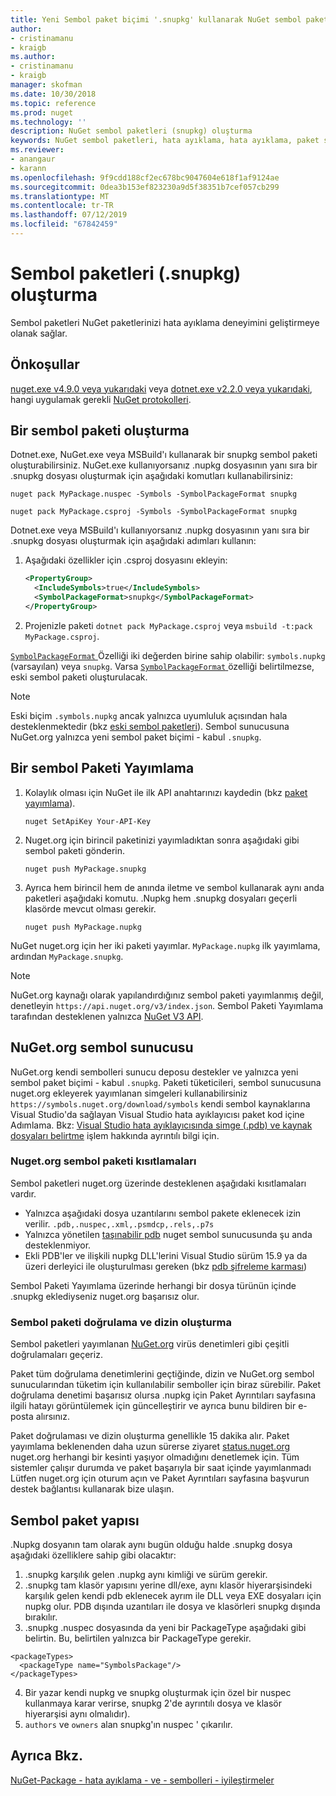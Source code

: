 ```yaml
---
title: Yeni Sembol paket biçimi '.snupkg' kullanarak NuGet sembol paketleri yayımlama | Microsoft Docs
author:
- cristinamanu
- kraigb
ms.author:
- cristinamanu
- kraigb
manager: skofman
ms.date: 10/30/2018
ms.topic: reference
ms.prod: nuget
ms.technology: ''
description: NuGet sembol paketleri (snupkg) oluşturma
keywords: NuGet sembol paketleri, hata ayıklama, hata ayıklama, paket sembolleri sembol paketi kuralları NuGet destekleyen NuGet paketi
ms.reviewer:
- anangaur
- karann
ms.openlocfilehash: 9f9cdd188cf2ec678bc9047604e618f1af9124ae
ms.sourcegitcommit: 0dea3b153ef823230a9d5f38351b7cef057cb299
ms.translationtype: MT
ms.contentlocale: tr-TR
ms.lasthandoff: 07/12/2019
ms.locfileid: "67842459"
---
```

# <a name="creating-symbol-packages-snupkg"></a>Sembol paketleri (.snupkg) oluşturma

Sembol paketleri NuGet paketlerinizi hata ayıklama deneyimini geliştirmeye olanak sağlar.

## <a name="prerequisites"></a>Önkoşullar

[nuget.exe v4.9.0 veya yukarıdaki](https://www.nuget.org/downloads) veya [dotnet.exe v2.2.0 veya yukarıdaki](https://www.microsoft.com/net/download/dotnet-core/2.2), hangi uygulamak gerekli [NuGet protokolleri](../api/nuget-protocols.md).

## <a name="creating-a-symbol-package"></a>Bir sembol paketi oluşturma

Dotnet.exe, NuGet.exe veya MSBuild'ı kullanarak bir snupkg sembol paketi oluşturabilirsiniz. NuGet.exe kullanıyorsanız .nupkg dosyasının yanı sıra bir .snupkg dosyası oluşturmak için aşağıdaki komutları kullanabilirsiniz:

```
nuget pack MyPackage.nuspec -Symbols -SymbolPackageFormat snupkg

nuget pack MyPackage.csproj -Symbols -SymbolPackageFormat snupkg
```

Dotnet.exe veya MSBuild'ı kullanıyorsanız .nupkg dosyasının yanı sıra bir .snupkg dosyası oluşturmak için aşağıdaki adımları kullanın:

1. Aşağıdaki özellikler için .csproj dosyasını ekleyin:

    ```xml
    <PropertyGroup>
      <IncludeSymbols>true</IncludeSymbols>
      <SymbolPackageFormat>snupkg</SymbolPackageFormat>
    </PropertyGroup>
    ```

1. Projenizle paketi `dotnet pack MyPackage.csproj` veya `msbuild -t:pack MyPackage.csproj`.

[ `SymbolPackageFormat` ](/dotnet/core/tools/csproj#symbolpackageformat) Özelliği iki değerden birine sahip olabilir: `symbols.nupkg` (varsayılan) veya `snupkg`. Varsa [ `SymbolPackageFormat` ](/dotnet/core/tools/csproj#symbolpackageformat) özelliği belirtilmezse, eski sembol paketi oluşturulacak.

> [!Note]
> Eski biçim `.symbols.nupkg` ancak yalnızca uyumluluk açısından hala desteklenmektedir (bkz [eski sembol paketleri](Symbol-Packages.md)). Sembol sunucusuna NuGet.org yalnızca yeni sembol paket biçimi - kabul `.snupkg`.

## <a name="publishing-a-symbol-package"></a>Bir sembol Paketi Yayımlama

1. Kolaylık olması için NuGet ile ilk API anahtarınızı kaydedin (bkz [paket yayımlama](../nuget-org/publish-a-package.md)).

    ```cli
    nuget SetApiKey Your-API-Key
    ```

1. Nuget.org için birincil paketinizi yayımladıktan sonra aşağıdaki gibi sembol paketi gönderin.

    ```cli
    nuget push MyPackage.snupkg
    ```

1. Ayrıca hem birincil hem de anında iletme ve sembol kullanarak aynı anda paketleri aşağıdaki komutu. .Nupkg hem .snupkg dosyaları geçerli klasörde mevcut olması gerekir.

    ```cli
    nuget push MyPackage.nupkg
    ```

NuGet nuget.org için her iki paketi yayımlar. `MyPackage.nupkg` ilk yayımlama, ardından `MyPackage.snupkg`.

> [!Note]
> NuGet.org kaynağı olarak yapılandırdığınız sembol paketi yayımlanmış değil, denetleyin `https://api.nuget.org/v3/index.json`. Sembol Paketi Yayımlama tarafından desteklenen yalnızca [NuGet V3 API](../api/overview.md#versioning).

## <a name="nugetorg-symbol-server"></a>NuGet.org sembol sunucusu

NuGet.org kendi sembolleri sunucu deposu destekler ve yalnızca yeni sembol paket biçimi - kabul `.snupkg`. Paketi tüketicileri, sembol sunucusuna nuget.org ekleyerek yayımlanan simgeleri kullanabilirsiniz `https://symbols.nuget.org/download/symbols` kendi sembol kaynaklarına Visual Studio'da sağlayan Visual Studio hata ayıklayıcısı paket kod içine Adımlama. Bkz: [Visual Studio hata ayıklayıcısında simge (.pdb) ve kaynak dosyaları belirtme](https://docs.microsoft.com/en-us/visualstudio/debugger/specify-symbol-dot-pdb-and-source-files-in-the-visual-studio-debugger?view=vs-2017) işlem hakkında ayrıntılı bilgi için.

### <a name="nugetorg-symbol-package-constraints"></a>Nuget.org sembol paketi kısıtlamaları

Sembol paketleri nuget.org üzerinde desteklenen aşağıdaki kısıtlamaları vardır.

- Yalnızca aşağıdaki dosya uzantılarını sembol pakete eklenecek izin verilir. ```.pdb,.nuspec,.xml,.psmdcp,.rels,.p7s```
- Yalnızca yönetilen [taşınabilir pdb](https://github.com/dotnet/corefx/blob/master/src/System.Reflection.Metadata/specs/PortablePdb-Metadata.md) nuget sembol sunucusunda şu anda desteklenmiyor.
- Ekli PDB'ler ve ilişkili nupkg DLL'lerini Visual Studio sürüm 15.9 ya da üzeri derleyici ile oluşturulması gereken (bkz [pdb şifreleme karması](https://github.com/dotnet/roslyn/issues/24429))

Sembol Paketi Yayımlama üzerinde herhangi bir dosya türünün içinde .snupkg eklediyseniz nuget.org başarısız olur.

### <a name="symbol-package-validation-and-indexing"></a>Sembol paketi doğrulama ve dizin oluşturma

Sembol paketleri yayımlanan [NuGet.org](https://www.nuget.org/) virüs denetimleri gibi çeşitli doğrulamaları geçeriz.

Paket tüm doğrulama denetimlerini geçtiğinde, dizin ve NuGet.org sembol sunucularından tüketim için kullanılabilir semboller için biraz sürebilir. Paket doğrulama denetimi başarısız olursa .nupkg için Paket Ayrıntıları sayfasına ilgili hatayı görüntülemek için güncelleştirir ve ayrıca bunu bildiren bir e-posta alırsınız.

Paket doğrulaması ve dizin oluşturma genellikle 15 dakika alır. Paket yayımlama beklenenden daha uzun sürerse ziyaret [status.nuget.org](https://status.nuget.org/) nuget.org herhangi bir kesinti yaşıyor olmadığını denetlemek için. Tüm sistemler çalışır durumda ve paket başarıyla bir saat içinde yayımlanmadı Lütfen nuget.org için oturum açın ve Paket Ayrıntıları sayfasına başvurun destek bağlantısı kullanarak bize ulaşın.

## <a name="symbol-package-structure"></a>Sembol paket yapısı

.Nupkg dosyanın tam olarak aynı bugün olduğu halde .snupkg dosya aşağıdaki özelliklere sahip gibi olacaktır:

1) .snupkg karşılık gelen .nupkg aynı kimliği ve sürüm gerekir.
2) .snupkg tam klasör yapısını yerine dll/exe, aynı klasör hiyerarşisindeki karşılık gelen kendi pdb eklenecek ayrım ile DLL veya EXE dosyaları için nupkg olur. PDB dışında uzantıları ile dosya ve klasörleri snupkg dışında bırakılır.
3) .snupkg .nuspec dosyasında da yeni bir PackageType aşağıdaki gibi belirtin. Bu, belirtilen yalnızca bir PackageType gerekir. 
``` 
<packageTypes>
  <packageType name="SymbolsPackage"/>
</packageTypes>
```
4) Bir yazar kendi nupkg ve snupkg oluşturmak için özel bir nuspec kullanmaya karar verirse, snupkg 2'de ayrıntılı dosya ve klasör hiyerarşisi aynı olmalıdır).
5) ```authors``` ve ```owners``` alan snupkg'ın nuspec ' çıkarılır.

## <a name="see-also"></a>Ayrıca Bkz.

[NuGet-Package - hata ayıklama - ve - sembolleri - iyileştirmeler](https://github.com/NuGet/Home/wiki/NuGet-Package-Debugging-&-Symbols-Improvements)
